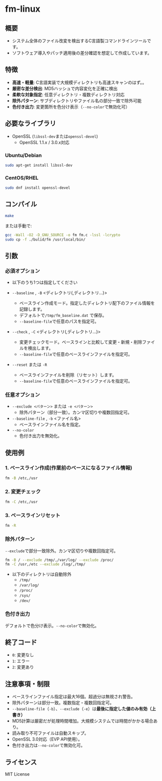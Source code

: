 
# fm-linux

## 概要
- システム全体のファイル改変を検出するC言語製コマンドラインツールです。
- ソフトウェア導入やパッチ適用後の差分確認を想定して作成しています。

## 特徴
- **高速・軽量**: C言語実装で大規模ディレクトリも高速スキャンのはず。。
- **厳密な差分検出**: MD5ハッシュで内容変化を正確に検出
- **柔軟な対象指定**: 任意ディレクトリ・複数ディレクトリ対応
- **除外パターン**: サブディレクトリやファイル名の部分一致で除外可能
- **色付き出力**: 変更箇所を色分け表示（`--no-color`で無効化可）

## 必要なライブラリ
- OpenSSL (`libssl-dev`または`openssl-devel`)
  - OpenSSL 1.1.x / 3.0.x対応

### Ubuntu/Debian
```bash
sudo apt-get install libssl-dev
```

### CentOS/RHEL
```bash
sudo dnf install openssl-devel
```

## コンパイル
```bash
make
```
または手動で:
```bash
gcc -Wall -O2 -D_GNU_SOURCE -o fm fm.c -lssl -lcrypto
sudo cp -f ./bulid/fm /usr/local/bin/
```

## 引数

### 必須オプション
- 以下のうち1つは指定してください
- `--baseline` , `-B` <ディレクトリ(,ディレクトリ...)>
  - ベースライン作成モード。指定したディレクトリ配下のファイル情報を記録します。
  - デフォルトで`/tmp/fm_baseline.dat` で保存。
  - `--baseline-file`で任意のパスを指定可。

- `--check` , `-C` <ディレクトリ(,ディレクトリ...)>
  - 変更チェックモード。ベースラインと比較して変更・新規・削除ファイルを検出します。
  - `--baseline-file`で任意のベースラインファイルを指定可。

- `--reset` または `-R`  
  - ベースラインファイルを削除（リセット）します。
  - `--baseline-file`で任意のベースラインファイルを指定可。


### 任意オプション
- `--exclude <パターン>` または `-e <パターン>`  
  - 除外パターン（部分一致）。カンマ区切りや複数回指定可。
- `--baseline-file` , `-b` <ファイル名>
  - ベースラインファイル名を指定。
- `--no-color`  
  - 色付き出力を無効化。



## 使用例
### 1. ベースライン作成(作業前のベースになるファイル情報)
```bash
fm -B /etc,/usr
```

### 2. 変更チェック
```bash
fm -C /etc,/usr
```

### 3. ベースラインリセット
```bash
fm -R
```

### 除外パターン
`--exclude`で部分一致除外。カンマ区切りや複数回指定可。
```bash
fm -B / --exclude /tmp/,/var/log/ --exclude /proc/
fm -C /usr,/etc --exclude /log/,/tmp/
```
- 以下のディレクトリは自動除外
  - `/tmp/`
  - `/var/log/`
  - `/proc/`
  -  `/sys/`
  - `/dev/`

### 色付き出力
デフォルトで色分け表示。`--no-color`で無効化。

## 終了コード
- `0`: 変更なし
- `1`: エラー
- `2`: 変更あり

## 注意事項・制限
- ベースラインファイル指定は最大16個。超過分は無視され警告。
- 除外パターンは部分一致。複数指定・複数回指定可。
- `--baseline-file`（`-b`）、`--exclude`（`-e`）は**最後に指定した値のみ有効（上書き）**
- MD5計算は厳密だが処理時間増加。大規模システムでは時間がかかる場合あり。
- 読み取り不可ファイルは自動スキップ。
- OpenSSL 3.0対応（EVP API使用）。
- 色付き出力は`--no-color`で無効化可。

## ライセンス

MIT License
